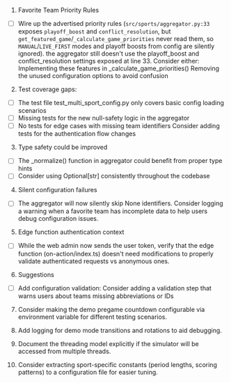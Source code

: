1. Favorite Team Priority Rules
- [ ] Wire up the advertised priority rules (`src/sports/aggregator.py:33` exposes `playoff_boost` and `conflict_resolution`, but `get_featured_game`/`_calculate_game_priorities` never read them, so `MANUAL`/`LIVE_FIRST` modes and playoff boosts from config are silently ignored). the aggregator still doesn't use the playoff_boost and conflict_resolution settings exposed at line 33. Consider either:
Implementing these features in _calculate_game_priorities()
Removing the unused configuration options to avoid confusion

2. Test coverage gaps:
- [ ]  The test file test_multi_sport_config.py only covers basic config loading scenarios
- [ ] Missing tests for the new null-safety logic in the aggregator
- [ ] No tests for edge cases with missing team identifiers
Consider adding tests for the authentication flow changes

3. Type safety could be improved
- [ ] The _normalize() function in aggregator could benefit from proper type hints
- [ ] Consider using Optional[str] consistently throughout the codebase

4. Silent configuration failures
- [ ] The aggregator will now silently skip None identifiers. Consider logging a warning when a favorite team has incomplete data to help users debug configuration issues.

5. Edge function authentication context
- [ ] While the web admin now sends the user token, verify that the edge function (on-action/index.ts) doesn't need modifications to properly validate authenticated requests vs anonymous ones.

6. Suggestions
- [ ] Add configuration validation: Consider adding a validation step that warns users about teams missing abbreviations or IDs

7. Consider making the demo pregame countdown configurable via environment variable for different testing scenarios.

8. Add logging for demo mode transitions and rotations to aid debugging.

9. Document the threading model explicitly if the simulator will be accessed from multiple threads.

10. Consider extracting sport-specific constants (period lengths, scoring patterns) to a configuration file for easier tuning.